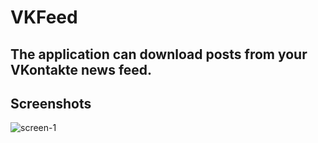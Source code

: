 # VKFeed
## The application can download posts from your VKontakte news feed.
## Screenshots
![screen-1](https://github.com/Tambanco/VKFeed/raw/main/VKFeed.gif)
<!-- ## Features
- [X] Copy to Clipboard button
- [X] Highlighted text in UITextView
- [X] Gradient background
## Planned features
- [ ] Indicates button is selected
- [ ] Add share button that allows to save a screenshot to camera roll
- [ ] Add animation Launch Screen -->
